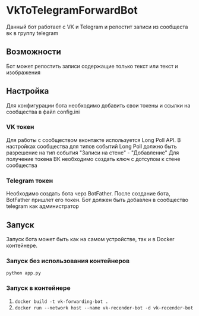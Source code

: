# VkToTelegramForwardBot
Данный бот работает с VK и Telegram и репостит записи из сообщеста вк в группу telegram
## Возможности
Бот может репостить записи содержащие только текст или текст и изображения
## Настройка
Для конфигурации бота необходимо добавить свои токены и ссылки на сообщества в файл config.ini
### VK токен
Для работы с сообществом вконтакте используется Long Poll API. В настройках сообщества для типов событий Long Poll должно быть разрешение на тип события "Записи на стене" - "Добавление"
Для получение токена ВК необходимо создать ключ с дотсупом к стене сообщества
### Telegram токен
Необходимо создать бота черз BotFather. После создание бота, BotFather пришлет его токен. Бот должен быть добавлен в сообщество telegram как администратор
## Запуск
Запуск бота может быть как на самом устройстве, так и в Docker контейнере.
### Запуск без использования контейнеров
`python app.py`
### Запуск в контейнере
1. `docker build -t vk-forwarding-bot .`
2. `docker run --network host --name vk-recender-bot -d vk-recender-bot`
